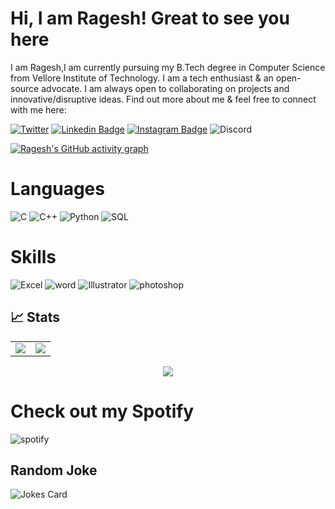 # Hi, I am Ragesh! Great to see you here


I am Ragesh,I am currently pursuing my B.Tech degree in Computer Science from Vellore Institute of Technology. I am a tech enthusiast & an open-source advocate. I am always open to collaborating on projects and innovative/disruptive ideas. Find out more about me & feel free to connect with me here:


[![Twitter](https://img.shields.io/badge/Twitter-1DA1F2?style=for-the-badge&logo=twitter&logoColor=white)](https://twitter.com/Rageshx)
[![Linkedin Badge](https://img.shields.io/badge/LinkedIn-0077B5?style=for-the-badge&logo=linkedin&logoColor=white&link=https://www.linkedin.com/in/rageshx/)](https://www.linkedin.com/in/rageshx/)
[![Instagram Badge](https://img.shields.io/badge/Instagram-E4405F?style=for-the-badge&logo=instagram&logoColor=white&link=https://instagram.com/ragesh.x/)](https://instagram.com/ragesh.x)
![Discord](https://img.shields.io/badge/Discord-7289DA?style=for-the-badge&logo=discord&logoColor=white&link=https://discord.com/invite/rageshx#9945)


[![Ragesh's GitHub activity graph](https://activity-graph.herokuapp.com/graph?username=rageshx&theme=xcode)](https://github.com/rageshx)



# Languages


![C](https://img.shields.io/badge/C-00599C?style=for-the-badge&logo=c&logoColor=white)
![C++](https://img.shields.io/badge/C%2B%2B-00599C?style=for-the-badge&logo=c%2B%2B&logoColor=white)
![Python](https://img.shields.io/badge/Python-3776AB?style=for-the-badge&logo=python&logoColor=white)
![SQL](https://img.shields.io/badge/MySQL-00000F?style=for-the-badge&logo=mysql&logoColor=white)


# Skills 

![Excel](https://img.shields.io/badge/Microsoft_Excel-217346?style=for-the-badge&logo=microsoft-excel&logoColor=white)
![word](https://img.shields.io/badge/Microsoft_Word-2B579A?style=for-the-badge&logo=microsoft-word&logoColor=white)
![Illustrator](https://aleen42.github.io/badges/src/illustrator.svg)
![photoshop](https://aleen42.github.io/badges/src/photoshop.svg)






## 📈 Stats

<table>
<tr>
<td>
<img src="https://github-readme-stats.vercel.app/api?username=rageshx&include_all_commits=true&count_private=true&show_icons=true&line_height=20&theme=tokyonight"/>
<td><img src="https://github-readme-stats.vercel.app/api/top-langs?username=rageshx&show_icons=true&locale=en&layout=compact&theme=tokyonight" />
</td>
</tr>
</table>
<p align="center">
<img align="center" src="https://github-readme-streak-stats.herokuapp.com/?user=rageshx&theme=tokyonight" />
</p>

# Check out my Spotify

![spotify](https://img.shields.io/badge/Spotify-1ED760?&style=for-the-badge&logo=spotify&logoColor=white)

## Random Joke 
![Jokes Card](https://readme-jokes.vercel.app/api)


